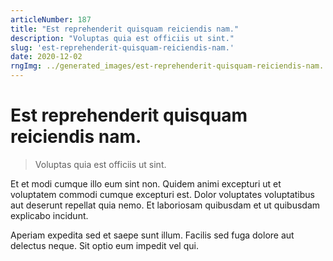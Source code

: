 ```yaml
---
articleNumber: 187
title: "Est reprehenderit quisquam reiciendis nam."
description: "Voluptas quia est officiis ut sint."
slug: 'est-reprehenderit-quisquam-reiciendis-nam.'
date: 2020-12-02
rngImg: ../generated_images/est-reprehenderit-quisquam-reiciendis-nam..jpg
---
```


# Est reprehenderit quisquam reiciendis nam.

> Voluptas quia est officiis ut sint.

Et et modi cumque illo eum sint non. Quidem animi excepturi ut et voluptatem commodi cumque excepturi est. Dolor voluptates voluptatibus aut deserunt repellat quia nemo. Et laboriosam quibusdam et ut quibusdam explicabo incidunt.
 Aperiam expedita sed et saepe sunt illum. Facilis sed fuga dolore aut delectus neque. Sit optio eum impedit vel qui.
